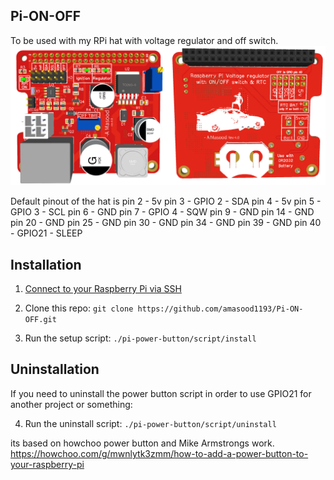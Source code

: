 ## Pi-ON-OFF

To be used with my RPi hat with voltage regulator and off switch. 
![alt text](https://github.com/amasood1193/Pi-ON-OFF/blob/8d26435a3e49da940b293ba6d257160a3ecb25c0/pihat.png)

Default pinout of the hat is 
pin 2 - 5v
pin 3 - GPIO 2 - SDA 
pin 4 - 5v
pin 5 - GPIO 3 - SCL
pin 6 - GND
pin 7 - GPIO 4 - SQW
pin 9 - GND
pin 14 - GND
pin 20 - GND
pin 25 - GND
pin 30 - GND
pin 34 - GND
pin 39 - GND
pin 40 - GPIO21 - SLEEP


## Installation

1. [Connect to your Raspberry Pi via SSH](https://www.raspberrypi.org/documentation/remote-access/ssh/)

2. Clone this repo: `git clone https://github.com/amasood1193/Pi-ON-OFF.git`
3. Run the setup script: `./pi-power-button/script/install`

## Uninstallation

If you need to uninstall the power button script in order to use GPIO21 for another project or something:

4. Run the uninstall script: `./pi-power-button/script/uninstall`



its based on howchoo power button and Mike Armstrongs work. 
https://howchoo.com/g/mwnlytk3zmm/how-to-add-a-power-button-to-your-raspberry-pi
